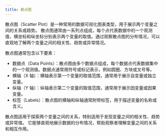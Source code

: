 ```yaml
---
title: 散点图
---
```


散点图（Scatter Plot）是一种常用的数据可视化图表类型，用于展示两个变量之间的关系或趋势。
散点图通常由一系列点组成，每个点代表数据中的一个观测值，横坐标和纵坐标分别表示两个变量的取值。通过观察散点图的分布情况，可以直观地了解两个变量之间的相关性、趋势或异常情况。

散点图通常包含以下要素：

- 数据点（Data Points）：散点图由多个数据点组成，每个数据点代表数据集中的一个观测值。数据点通常用符号或标记表示，例如圆圈、方块或叉号等。
- 横轴（X 轴）：横轴表示第一个变量的取值范围，通常用于展示自变量或独立变量。
- 纵轴（Y 轴）：纵轴表示第二个变量的取值范围，通常用于展示因变量或因果变量。
- 标签（Labels）：散点图的横轴和纵轴通常附带标签，用于描述变量的名称或含义。

散点图适用于探索两个变量之间的关系，特别适用于发现变量之间的相关性、趋势或异常值。
它能够直观地展示数据的分布情况，帮助观察者理解变量之间的关系和相互作用。
